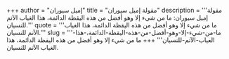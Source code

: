 +++
author = "إميل سيوران"
title = "مقولة إميل سيوران"
description = '''مقولة إميل سيوران: ما من شيء إلا وهو أفضل من هذه اليقظة الدائمة، هذا الغياب الآتم للنسيان.'''
quote = '''ما من شيء إلا وهو أفضل من هذه اليقظة الدائمة، هذا الغياب الآتم للنسيان.'''
slug = '''ما-من-شيء-إلا-وهو-أفضل-من-هذه-اليقظة-الدائمة،-هذا-الغياب-الآتم-للنسيان'''
+++
ما من شيء إلا وهو أفضل من هذه اليقظة الدائمة، هذا الغياب الآتم للنسيان.
